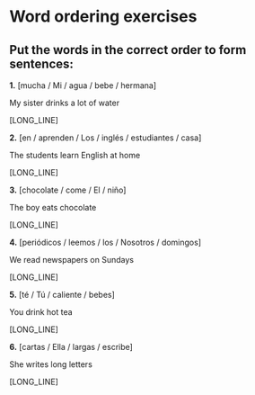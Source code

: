 # Word ordering exercises

## Put the words in the correct order to form sentences:

**1.** [mucha / Mi / agua / bebe / hermana]

   My sister drinks a lot of water

   [LONG_LINE]

**2.** [en / aprenden / Los / inglés / estudiantes / casa]

   The students learn English at home

   [LONG_LINE]

**3.** [chocolate / come / El / niño]

   The boy eats chocolate

   [LONG_LINE]

**4.** [periódicos / leemos / los / Nosotros / domingos]

   We read newspapers on Sundays

   [LONG_LINE]

**5.** [té / Tú / caliente / bebes]

   You drink hot tea

   [LONG_LINE]

**6.** [cartas / Ella / largas / escribe]

   She writes long letters

   [LONG_LINE]